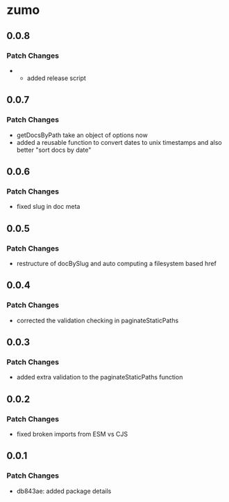 # zumo

## 0.0.8

### Patch Changes

- - added release script

## 0.0.7

### Patch Changes

- getDocsByPath take an object of options now
- added a reusable function to convert dates to unix timestamps and also better "sort docs by date"

## 0.0.6

### Patch Changes

- fixed slug in doc meta

## 0.0.5

### Patch Changes

- restructure of docBySlug and auto computing a filesystem based href

## 0.0.4

### Patch Changes

- corrected the validation checking in paginateStaticPaths

## 0.0.3

### Patch Changes

- added extra validation to the paginateStaticPaths function

## 0.0.2

### Patch Changes

- fixed broken imports from ESM vs CJS

## 0.0.1

### Patch Changes

- db843ae: added package details
